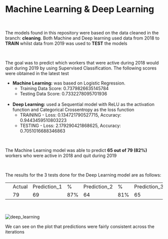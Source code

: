 <h1>Machine Learning & Deep Learning </h1>
<br>
<p> The models found in this repository were based on the data cleaned in the branch: <b>cleaning</b>. Both Machine and Deep learning used data from 2018 to <b>TRAIN</b> whilst data from 2019 was used to <b>TEST</b> the models</p>
<br>
<p>The goal was to predict which workers that were active during 2018 would quit during 2019 by using Supervised Classification. The following scores were obtained in the latest test</p>
<ul>
    <li><b>Machine Learning:</b> was based on Logistic Regression. 
    <br>
        <ul>
        <li>Training Data Score: 0.7379826635145784</li>
        <li>Testing Data Score: 0.7332278095701936</li>
        </ul>
    </li>
    <br>
    <li><b>Deep Learning:</b> used a Sequential model with ReLU as the activation function and Categorical Crossentropy as the loss function
    <br>    
        <ul>
        <li>TRAINING - Loss: 0.134721790527715, Accuracy: 0.9443459510803223</li>
        <li>TESTING - Loss: 2.179290421868625, Accuracy: 0.7051016688346863</li>
        </ul>
    </li>
</ul>
<br>
<p>The Machine Learning model was able to predict <b>65 out of 79 (82%) </b> workers who were active in 2018 and quit during 2019 </p>
<br>
<p>The results for the 3 tests done for the Deep Learning model are as follows:</p>
<table>
<th>
<td>Actual</td>
<td>Prediction_1</td>
<td>%</td>
<td>Prediction_2</td>
<td>%</td>
<td>Prediction_3</td>
<td>%</td>
</th>
<tr>
<td></td>
<td>79</td>
<td>69</td>
<td>87%</td>
<td>64</td>
<td>81%</td>
<td>65</td>
<td>82%</td>
</tr>
</table>
<br>

![deep_learning](https://user-images.githubusercontent.com/51130786/68521526-8e451300-0267-11ea-966f-b40a67a03faf.PNG)

<p>We can see on the plot that predictions were fairly consistent across the iterations</p>
